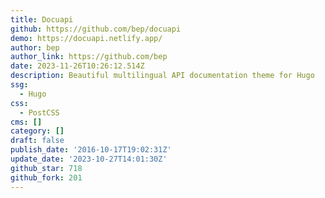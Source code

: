 ```yaml
---
title: Docuapi
github: https://github.com/bep/docuapi
demo: https://docuapi.netlify.app/
author: bep
author_link: https://github.com/bep
date: 2023-11-26T10:26:12.514Z
description: Beautiful multilingual API documentation theme for Hugo
ssg:
  - Hugo
css:
  - PostCSS
cms: []
category: []
draft: false
publish_date: '2016-10-17T19:02:31Z'
update_date: '2023-10-27T14:01:30Z'
github_star: 718
github_fork: 201
---
```

